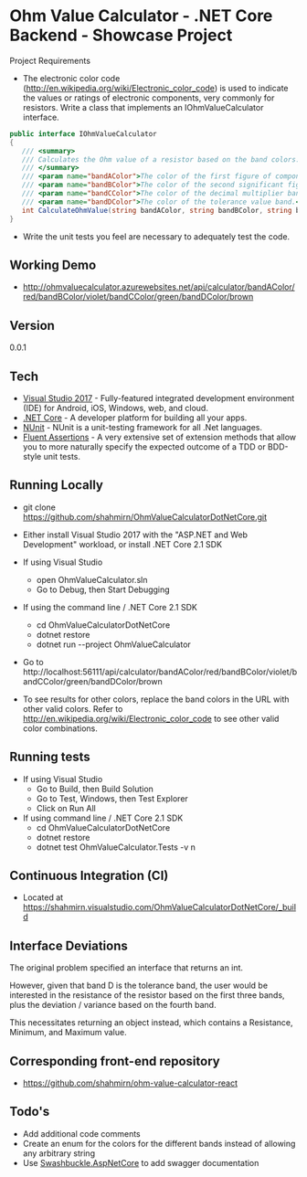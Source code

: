 # Ohm Value Calculator - .NET Core Backend - Showcase Project

Project Requirements
- The electronic color code (http://en.wikipedia.org/wiki/Electronic_color_code) is used to indicate the values or ratings of electronic components, very commonly for resistors.
Write a class that implements an IOhmValueCalculator interface.
```C#
public interface IOhmValueCalculator
{
   /// <summary>
   /// Calculates the Ohm value of a resistor based on the band colors.
   /// </summary>
   /// <param name="bandAColor">The color of the first figure of component value band.</param>
   /// <param name="bandBColor">The color of the second significant figure band.</param>
   /// <param name="bandCColor">The color of the decimal multiplier band.</param>
   /// <param name="bandDColor">The color of the tolerance value band.</param>
   int CalculateOhmValue(string bandAColor, string bandBColor, string bandCColor, string bandDColor);
}
```

- Write the unit tests you feel are necessary to adequately test the code.

## Working Demo
- http://ohmvaluecalculator.azurewebsites.net/api/calculator/bandAColor/red/bandBColor/violet/bandCColor/green/bandDColor/brown

## Version
0.0.1

## Tech
* [Visual Studio 2017] - Fully-featured integrated development environment (IDE) for Android, iOS, Windows, web, and cloud.
* [.NET Core] - A developer platform for building all your apps.
* [NUnit] - NUnit is a unit-testing framework for all .Net languages.
* [Fluent Assertions] - A very extensive set of extension methods that allow you to more naturally specify the expected outcome of a TDD or BDD-style unit tests.

## Running Locally
- git clone https://github.com/shahmirn/OhmValueCalculatorDotNetCore.git
- Either install Visual Studio 2017 with the "ASP.NET and Web Development" workload, or install .NET Core 2.1 SDK
- If using Visual Studio
  - open OhmValueCalculator.sln
  - Go to Debug, then Start Debugging
  
- If using the command line / .NET Core 2.1 SDK
  - cd OhmValueCalculatorDotNetCore
  - dotnet restore
  - dotnet run --project OhmValueCalculator

- Go to http://localhost:56111/api/calculator/bandAColor/red/bandBColor/violet/bandCColor/green/bandDColor/brown
- To see results for other colors, replace the band colors in the URL with other valid colors. Refer to http://en.wikipedia.org/wiki/Electronic_color_code to see other valid color combinations.
  
## Running tests
- If using Visual Studio
  - Go to Build, then Build Solution
  - Go to Test, Windows, then Test Explorer
  - Click on Run All
- If using command line / .NET Core 2.1 SDK
  - cd OhmValueCalculatorDotNetCore
  - dotnet restore
  - dotnet test OhmValueCalculator.Tests -v n
  
## Continuous Integration (CI)
- Located at https://shahmirn.visualstudio.com/OhmValueCalculatorDotNetCore/_build
  
## Interface Deviations
The original problem specified an interface that returns an int.

However, given that band D is the tolerance band, the user would be interested in the resistance of the resistor based 
on the first three bands, plus the deviation / variance based on the fourth band.

This necessitates returning an object instead, which contains a Resistance, Minimum, and Maximum value.

## Corresponding front-end repository
- https://github.com/shahmirn/ohm-value-calculator-react

## Todo's
- Add additional code comments
- Create an enum for the colors for the different bands instead of allowing any arbitrary string
- Use [Swashbuckle.AspNetCore] to add swagger documentation

[Visual Studio 2017]:https://visualstudio.microsoft.com/vs/
[.NET Core]:https://www.microsoft.com/net/
[NUnit]:http://nunit.org/
[Fluent Assertions]:https://fluentassertions.com/
[Swashbuckle.AspNetCore]:https://github.com/domaindrivendev/Swashbuckle.AspNetCore
